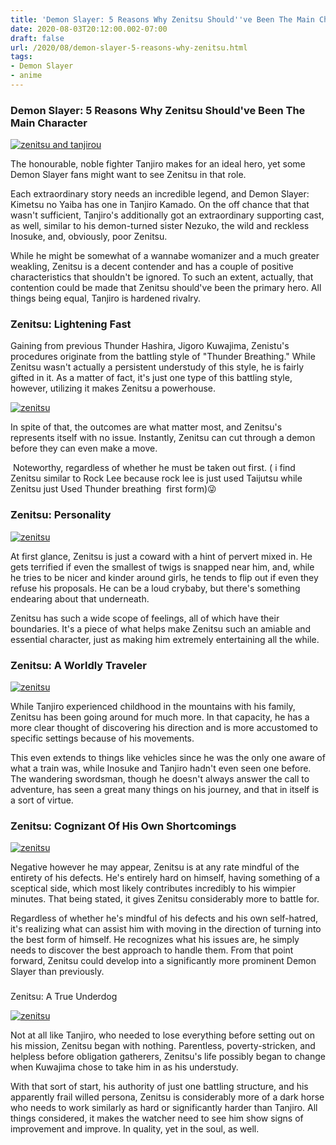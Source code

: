 ```yaml
---
title: 'Demon Slayer: 5 Reasons Why Zenitsu Should''ve Been The Main Character'
date: 2020-08-03T20:12:00.002-07:00
draft: false
url: /2020/08/demon-slayer-5-reasons-why-zenitsu.html
tags: 
- Demon Slayer
- anime
---
```


### Demon Slayer: 5 Reasons Why Zenitsu Should've Been The Main Character 

[![zenitsu and tanjirou](https://1.bp.blogspot.com/-YijfC5rPdZU/XyjRBZEhwlI/AAAAAAAACpo/hywMjYVz44g6A_dIaGt5y1HSolNKdHX9QCLcBGAsYHQ/s1600-rw/Tanjiro-and-Zenitsu-featured-from-demon-slayer-Cropped.jpg "zenitsu and tanjirou")](https://1.bp.blogspot.com/-YijfC5rPdZU/XyjRBZEhwlI/AAAAAAAACpo/hywMjYVz44g6A_dIaGt5y1HSolNKdHX9QCLcBGAsYHQ/s1600/Tanjiro-and-Zenitsu-featured-from-demon-slayer-Cropped.jpg)

  
The honourable, noble fighter Tanjiro makes for an ideal hero, yet some Demon Slayer fans might want to see Zenitsu in that role.  
  
Each extraordinary story needs an incredible legend, and Demon Slayer: Kimetsu no Yaiba has one in Tanjiro Kamado. On the off chance that that wasn't sufficient, Tanjiro's additionally got an extraordinary supporting cast, as well, similar to his demon-turned sister Nezuko, the wild and reckless Inosuke, and, obviously, poor Zenitsu.  
  
While he might be somewhat of a wannabe womanizer and a much greater weakling, Zenitsu is a decent contender and has a couple of positive characteristics that shouldn't be ignored. To such an extent, actually, that contention could be made that Zenitsu should've been the primary hero. All things being equal, Tanjiro is hardened rivalry.  
  

### Zenitsu: Lightening Fast 

  
Gaining from previous Thunder Hashira, Jigoro Kuwajima, Zenistu's procedures originate from the battling style of "Thunder Breathing." While Zenitsu wasn't actually a persistent understudy of this style, he is fairly gifted in it. As a matter of fact, it's just one type of this battling style, however, utilizing it makes Zenitsu a powerhouse.  

[![zenitsu](https://1.bp.blogspot.com/-U-v-t7QPpqk/XyguFpdY_LI/AAAAAAAACnY/lHbeH8ebhTMpIPpB6cyFroZrkiXMNyt-gCPcBGAYYCw/s1600-rw/2018447.jpg "zenitsu")](https://1.bp.blogspot.com/-U-v-t7QPpqk/XyguFpdY_LI/AAAAAAAACnY/lHbeH8ebhTMpIPpB6cyFroZrkiXMNyt-gCPcBGAYYCw/s1600/2018447.jpg)

  
In spite of that, the outcomes are what matter most, and Zenitsu's represents itself with no issue. Instantly, Zenitsu can cut through a demon before they can even make a move.  
  
 Noteworthy, regardless of whether he must be taken out first. ( i find Zenitsu similar to Rock Lee because rock lee is just used Taijutsu while Zenitsu just Used Thunder breathing  first form)😜  
  

### Zenitsu: Personality 

[![zenitsu](https://1.bp.blogspot.com/-B5YdQF-D9SM/XyjRByJ6CBI/AAAAAAAACqA/urW8EHseTKI31esgyZIjt2rgGia5GzkwwCPcBGAYYCw/s1600-rw/demon-slayer-fan-slays-in-a-femme-zenitsu-cosplay_b6u4.h1280.webp "zenitsu")](https://1.bp.blogspot.com/-B5YdQF-D9SM/XyjRByJ6CBI/AAAAAAAACqA/urW8EHseTKI31esgyZIjt2rgGia5GzkwwCPcBGAYYCw/s1600/demon-slayer-fan-slays-in-a-femme-zenitsu-cosplay_b6u4.h1280.webp)

  
At first glance, Zenitsu is just a coward with a hint of pervert mixed in. He gets terrified if even the smallest of twigs is snapped near him, and, while he tries to be nicer and kinder around girls, he tends to flip out if even they refuse his proposals. He can be a loud crybaby, but there's something endearing about that underneath.  
  
Zenitsu has such a wide scope of feelings, all of which have their boundaries. It's a piece of what helps make Zenitsu such an amiable and essential character, just as making him extremely entertaining all the while.  
  

### Zenitsu: A Worldly Traveler 

[![zenitsu](https://1.bp.blogspot.com/-ZUHQg8TiVb8/XyjRB0rkC9I/AAAAAAAACp8/aZdGO8Hxxmcssb0T-TkGeg00Kj_M7x5KgCPcBGAYYCw/s1600-rw/images.jpg "zenitsu")](https://1.bp.blogspot.com/-ZUHQg8TiVb8/XyjRB0rkC9I/AAAAAAAACp8/aZdGO8Hxxmcssb0T-TkGeg00Kj_M7x5KgCPcBGAYYCw/s1600/images.jpg)

  
While Tanjiro experienced childhood in the mountains with his family, Zenitsu has been going around for much more. In that capacity, he has a more clear thought of discovering his direction and is more accustomed to specific settings because of his movements.  
  
This even extends to things like vehicles since he was the only one aware of what a train was, while Inosuke and Tanjiro hadn't even seen one before. The wandering swordsman, though he doesn't always answer the call to adventure, has seen a great many things on his journey, and that in itself is a sort of virtue.  
  

### Zenitsu: Cognizant Of His Own Shortcomings 

[![zenitsu](https://1.bp.blogspot.com/-vRK7C3x-OZc/XyjRA8-PccI/AAAAAAAACp0/FmAEcgMFeAo7yeMoOjr5iYjSkdTgdVsAACPcBGAYYCw/s1600-rw/5d086faf276a2.jpg "zenitsu")](https://1.bp.blogspot.com/-vRK7C3x-OZc/XyjRA8-PccI/AAAAAAAACp0/FmAEcgMFeAo7yeMoOjr5iYjSkdTgdVsAACPcBGAYYCw/s1600/5d086faf276a2.jpg)

  
Negative however he may appear, Zenitsu is at any rate mindful of the entirety of his defects. He's entirely hard on himself, having something of a sceptical side, which most likely contributes incredibly to his wimpier minutes. That being stated, it gives Zenitsu considerably more to battle for.  
  
Regardless of whether he's mindful of his defects and his own self-hatred, it's realizing what can assist him with moving in the direction of turning into the best form of himself. He recognizes what his issues are, he simply needs to discover the best approach to handle them. From that point forward, Zenitsu could develop into a significantly more prominent Demon Slayer than previously.  

###   
Zenitsu: A True Underdog 

[![zenitsu](https://1.bp.blogspot.com/-1f4nZjvVqM0/XyjRBLfMgVI/AAAAAAAACqA/Ss_74E7mb1MNLnVoBEfVVyNWb6rynociQCPcBGAYYCw/s1600-rw/236671-1570115822.jpg "zenitsu")](https://1.bp.blogspot.com/-1f4nZjvVqM0/XyjRBLfMgVI/AAAAAAAACqA/Ss_74E7mb1MNLnVoBEfVVyNWb6rynociQCPcBGAYYCw/s1600/236671-1570115822.jpg)

  
Not at all like Tanjiro, who needed to lose everything before setting out on his mission, Zenitsu began with nothing. Parentless, poverty-stricken, and helpless before obligation gatherers, Zenitsu's life possibly began to change when Kuwajima chose to take him in as his understudy.  
  
With that sort of start, his authority of just one battling structure, and his apparently frail willed persona, Zenitsu is considerably more of a dark horse who needs to work similarly as hard or significantly harder than Tanjiro. All things considered, it makes the watcher need to see him show signs of improvement and improve. In quality, yet in the soul, as well.